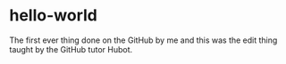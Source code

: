 # hello-world
The first ever thing done on the GitHub by me 
and this was the edit thing taught by the GitHub tutor Hubot.
